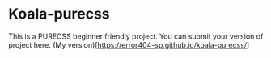 # Koala-purecss
This is a PURECSS beginner friendly project.
You can submit your version of project here.
(My version)[https://error404-sp.github.io/koala-purecss/]
